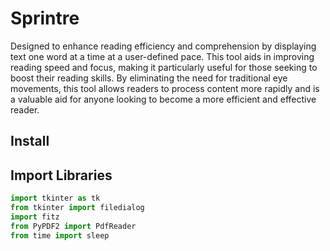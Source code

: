 # Sprintre

Designed to enhance reading efficiency and comprehension by displaying text one word at a time at a user-defined pace. This tool aids in improving reading speed and focus, making it particularly useful for those seeking to boost their reading skills. By eliminating the need for traditional eye movements, this tool allows readers to process content more rapidly and is a valuable aid for anyone looking to become a more efficient and effective reader.

## Install



## Import Libraries

```python 
import tkinter as tk
from tkinter import filedialog
import fitz
from PyPDF2 import PdfReader
from time import sleep
```
